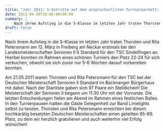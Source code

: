 ```yaml
---
title: "Jahr 2011: S-Schritte auf dem anspruchvollsten Turnierparkett: Thorsten und Rita Petersmann"
date: 2011-04-29T16:06:00+00:00
summary: |
    Nach ihrem Aufstieg in die S-Klasse im letzten Jahr traten Thorsten und Rita Petersmann am 12. März in Freiberg am Neckar erstmals bei den Landesmeisterschaften Senioren II S Standard für den TSC Sindelfingen an.
draft: false
---
```


Nach ihrem Aufstieg in die S-Klasse im letzten Jahr traten Thorsten und Rita Petersmann am 12. März in Freiberg am Neckar erstmals bei den Landesmeisterschaften Senioren II S Standard für den TSC Sindelfingen an. Hierbei konnten im Rahmen eines schönen Turniers den Platz 22-24 für sich verbuchen, obwohl sie sich zuvor nur 5-6 Wochen darauf vorbereiten konnten.

Am 21.05.2011 waren Thorsten und Rita Petersmann für den TSC bei der Deutschen Meisterschaft Senioren II Standard im Backnanger Bürgerhaus mit dabei. Nach der Startliste gaben sich 97 Paare ein Stelldichein! Die Meisterschaft der Senioren II begann um 11:30 Uhr mit der Vorrunde. Die letzten Entscheidungen fielen am Abend im Rahmen eines festlichen Balles. In den Turnierpausen hatten die Gäste Gelegenheit zur Band Limelights selbst zu tanzen. Thorsten und Rita Petersmann erreichten bei diesen hochkarätig besetzten Deutschen Meisterschaften einen geteilten 85-89. Platz, zu dem wir herzlich gratulieren und auch weiterhin viel Erfolg wünschen!



